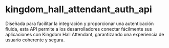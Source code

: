 # kingdom_hall_attendant_auth_api
Diseñada para facilitar la integración y proporcionar una autenticación fluida, esta API permite a los desarrolladores conectar fácilmente sus aplicaciones con Kingdom Hall Attendant, garantizando una experiencia de usuario coherente y segura.
